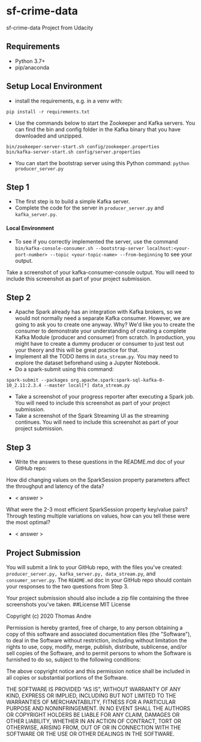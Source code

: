 # sf-crime-data
sf-crime-data Project from Udacity

## Requirements
* Python 3.7+
* pip/anaconda

## Setup Local Environment
* install the requirements, e.g. in a venv with:
```
pip install -r requirements.txt
```
* Use the commands below to start the Zookeeper and Kafka servers. You can find the bin and config folder in the Kafka binary that you have downloaded and unzipped.
```
bin/zookeeper-server-start.sh config/zookeeper.properties
bin/kafka-server-start.sh config/server.properties
```
* You can start the bootstrap server using this Python command: `python producer_server.py`

## Step 1
* The first step is to build a simple Kafka server.
* Complete the code for the server in `producer_server.py` and `kafka_server.py`.
#### Local Environment
* To see if you correctly implemented the server, use the command `bin/kafka-console-consumer.sh --bootstrap-server localhost:<your-port-number> --topic <your-topic-name> --from-beginning` to see your output.

Take a screenshot of your kafka-consumer-console output. You will need to include this screenshot as part of your project submission.


## Step 2
* Apache Spark already has an integration with Kafka brokers, so we would not normally need a separate Kafka consumer. However, we are going to ask you to create one anyway. Why? We'd like you to create the consumer to demonstrate your understanding of creating a complete Kafka Module (producer and consumer) from scratch. In production, you might have to create a dummy producer or consumer to just test out your theory and this will be great practice for that.
* Implement all the TODO items in `data_stream.py`. You may need to explore the dataset beforehand using a Jupyter Notebook.
* Do a spark-submit using this command: 
```
spark-submit --packages org.apache.spark:spark-sql-kafka-0-10_2.11:2.3.4 --master local[*] data_stream.py
```
* Take a screenshot of your progress reporter after executing a Spark job. You will need to include this screenshot as part of your project submission.
* Take a screenshot of the Spark Streaming UI as the streaming continues. You will need to include this screenshot as part of your project submission.

## Step 3
* Write the answers to these questions in the README.md doc of your GitHub repo:

How did changing values on the SparkSession property parameters affect the throughput and latency of the data?
* < answer >
 
What were the 2-3 most efficient SparkSession property key/value pairs? Through testing multiple variations on values, how can you tell these were the most optimal?
* < answer >
## Project Submission
You will submit a link to your GitHub repo, with the files you've created: `producer_server.py, kafka_server.py, data_stream.py`, and `consumer_server.py`. The `README.md` doc in your GitHub repo should contain your responses to the two questions from Step 3.

Your project submission should also include a zip file containing the three screenshots you've taken.
##License
MIT License

Copyright (c) 2020 Thomas Andre

Permission is hereby granted, free of charge, to any person obtaining a copy
of this software and associated documentation files (the "Software"), to deal
in the Software without restriction, including without limitation the rights
to use, copy, modify, merge, publish, distribute, sublicense, and/or sell
copies of the Software, and to permit persons to whom the Software is
furnished to do so, subject to the following conditions:

The above copyright notice and this permission notice shall be included in all
copies or substantial portions of the Software.

THE SOFTWARE IS PROVIDED "AS IS", WITHOUT WARRANTY OF ANY KIND, EXPRESS OR
IMPLIED, INCLUDING BUT NOT LIMITED TO THE WARRANTIES OF MERCHANTABILITY,
FITNESS FOR A PARTICULAR PURPOSE AND NONINFRINGEMENT. IN NO EVENT SHALL THE
AUTHORS OR COPYRIGHT HOLDERS BE LIABLE FOR ANY CLAIM, DAMAGES OR OTHER
LIABILITY, WHETHER IN AN ACTION OF CONTRACT, TORT OR OTHERWISE, ARISING FROM,
OUT OF OR IN CONNECTION WITH THE SOFTWARE OR THE USE OR OTHER DEALINGS IN THE
SOFTWARE.
